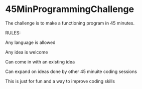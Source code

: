 # 45MinProgrammingChallenge
The challenge is to make a functioning program in 45 minutes. 

RULES:

Any language is allowed

Any idea is welcome

Can come in with an existing idea

Can expand on ideas done by other 45 minuite coding sessions

This is just for fun and a way to improve coding skills
